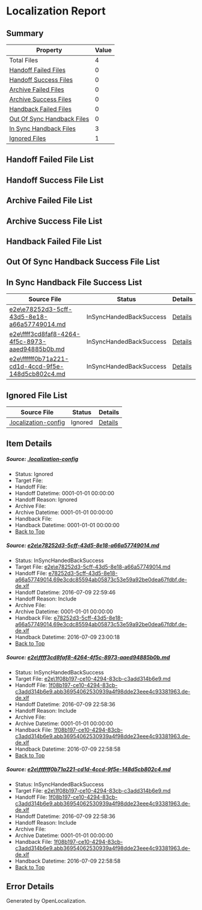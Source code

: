 # <a name='report-top'></a> Localization Report

## Summary
 Property | Value 
 -------- | ----- 
 Total Files | 4
[ Handoff Failed Files ](#handoff-failed-list)| 0
[ Handoff Success Files ](#handoff-success-list)| 0
[ Archive Failed Files ](#archive-failed-list)| 0
[ Archive Success Files ](#archive-success-list)| 0
[ Handback Failed Files ](#handback-failed-list)| 0
[ Out Of Sync Handback Files ](#outofsync-handback-success-list)| 0
[ In Sync Handback Files ](#insync-handback-success-list)| 3
[ Ignored Files ](#ignored-list)| 1

## <a name='handoff-failed-list'></a> Handoff Failed File List

## <a name='handoff-success-list'></a> Handoff Success File List

## <a name='archive-failed-list'></a> Archive Failed File List

## <a name='archive-success-list'></a> Archive Success File List

## <a name='handback-failed-list'></a> Handback Failed File List

## <a name='outofsync-handback-success-list'></a> Out Of Sync Handback Success File List

## <a name='insync-handback-success-list'></a> In Sync Handback File Success List
 Source File | Status | Details 
 ----------- | ------ | ------- 
 [e2e\e78252d3-5cff-43d5-8e18-a66a57749014.md](https://github.com/OpenLocalizationTestOrg/oltest/blob/cecdb2333e1b62a526bcb4fbc9a00447252349b3/e2e/e78252d3-5cff-43d5-8e18-a66a57749014.md) | InSyncHandedBackSuccess | [Details](#d3e72708f459fcb7fc53cff72a389ffa0b7bcdcb1)
 [e2e\ffff3cd8faf8-4264-4f5c-8973-aaed94885b0b.md](https://github.com/OpenLocalizationTestOrg/oltest/blob/38e21c6687ed81cd67fc967344b14d9a6013948a/e2e/ffff3cd8faf8-4264-4f5c-8973-aaed94885b0b.md) | InSyncHandedBackSuccess | [Details](#55252a3a8b94a6ecd6dd018f78693ee3d47d634f2)
 [e2e\ffffff0b71a221-cd1d-4ccd-9f5e-148d5cb802c4.md](https://github.com/OpenLocalizationTestOrg/oltest/blob/cecdb2333e1b62a526bcb4fbc9a00447252349b3/e2e/ffffff0b71a221-cd1d-4ccd-9f5e-148d5cb802c4.md) | InSyncHandedBackSuccess | [Details](#55252a3a8b94a6ecd6dd018f78693ee3d47d634f3)

## <a name='ignored-list'></a> Ignored File List
 Source File | Status | Details 
 ----------- | ------ | ------- 
 [.localization-config](https://github.com/OpenLocalizationTestOrg/oltest/blob/cecdb2333e1b62a526bcb4fbc9a00447252349b3/.localization-config) | Ignored | [Details](#3d4f252ac210baf56311d7e97dcc2db10974dbd20)

## Item Details
##### <a name='3d4f252ac210baf56311d7e97dcc2db10974dbd20'></a> Source: [.localization-config](https://github.com/OpenLocalizationTestOrg/oltest/blob/cecdb2333e1b62a526bcb4fbc9a00447252349b3/.localization-config)
* Status: Ignored
* Target File: 
* Handoff File: 
* Handoff Datetime: 0001-01-01 00:00:00
* Handoff Reason: Ignored
* Archive File: 
* Archive Datetime: 0001-01-01 00:00:00
* Handback File: 
* Handback Datetime: 0001-01-01 00:00:00
* [Back to Top](#report-top)

##### <a name='d3e72708f459fcb7fc53cff72a389ffa0b7bcdcb1'></a> Source: [e2e\e78252d3-5cff-43d5-8e18-a66a57749014.md](https://github.com/OpenLocalizationTestOrg/oltest/blob/cecdb2333e1b62a526bcb4fbc9a00447252349b3/e2e/e78252d3-5cff-43d5-8e18-a66a57749014.md)
* Status: InSyncHandedBackSuccess
* Target File: [e2e\e78252d3-5cff-43d5-8e18-a66a57749014.md](https://github.com/OpenLocalizationTestOrg/oltest-dede-fly/blob/11141d50ae561301dc55c3b56223ca5f3c3de863/e2e/e78252d3-5cff-43d5-8e18-a66a57749014.md)
* Handoff File: [e78252d3-5cff-43d5-8e18-a66a57749014.69e3cdc85594ab05873c53e59a92be0dea67fdbf.de-de.xlf](https://github.com/OpenLocalizationTestOrg/olhandoff-e2e/blob/f093edf6aa25827ea42dab02b4493ef58f11e182/ol-handoff/OpenLocalizationTestOrg/oltest-dede-fly/ci/ht/e78252d3-5cff-43d5-8e18-a66a57749014.69e3cdc85594ab05873c53e59a92be0dea67fdbf.de-de.xlf)
* Handoff Datetime: 2016-07-09 22:59:46
* Handoff Reason: Include
* Archive File: 
* Archive Datetime: 0001-01-01 00:00:00
* Handback File: [e78252d3-5cff-43d5-8e18-a66a57749014.69e3cdc85594ab05873c53e59a92be0dea67fdbf.de-de.xlf](https://github.com/OpenLocalizationTestOrg/olhandback-e2e/blob/e8568d268215d238f349cedccf19aa392cb28592/ol-handback/OpenLocalizationTestOrg/oltest-dede-fly/ci/ht/e78252d3-5cff-43d5-8e18-a66a57749014.69e3cdc85594ab05873c53e59a92be0dea67fdbf.de-de.xlf)
* Handback Datetime: 2016-07-09 23:00:18
* [Back to Top](#report-top)

##### <a name='55252a3a8b94a6ecd6dd018f78693ee3d47d634f2'></a> Source: [e2e\ffff3cd8faf8-4264-4f5c-8973-aaed94885b0b.md](https://github.com/OpenLocalizationTestOrg/oltest/blob/38e21c6687ed81cd67fc967344b14d9a6013948a/e2e/ffff3cd8faf8-4264-4f5c-8973-aaed94885b0b.md)
* Status: InSyncHandedBackSuccess
* Target File: [e2e\1f08b197-ce10-4294-83cb-c3add314b6e9.md](https://github.com/OpenLocalizationTestOrg/oltest-dede-fly/blob/914132b5ef857ad4d6353224044c2d323fa3150e/e2e/1f08b197-ce10-4294-83cb-c3add314b6e9.md)
* Handoff File: [1f08b197-ce10-4294-83cb-c3add314b6e9.abb36954062530939a4f98dde23eee4c93381963.de-de.xlf](https://github.com/OpenLocalizationTestOrg/olhandoff-e2e/blob/f4098ea11c2b63254bf1503c2af481f577b2387e/ol-handoff/OpenLocalizationTestOrg/oltest-dede-fly/ci/ht/1f08b197-ce10-4294-83cb-c3add314b6e9.abb36954062530939a4f98dde23eee4c93381963.de-de.xlf)
* Handoff Datetime: 2016-07-09 22:58:36
* Handoff Reason: Include
* Archive File: 
* Archive Datetime: 0001-01-01 00:00:00
* Handback File: [1f08b197-ce10-4294-83cb-c3add314b6e9.abb36954062530939a4f98dde23eee4c93381963.de-de.xlf](https://github.com/OpenLocalizationTestOrg/olhandback-e2e/blob/bc3f8b1ff8f773f982caab313697879eb0d1de9f/ol-handback/OpenLocalizationTestOrg/oltest-dede-fly/ci/ht/1f08b197-ce10-4294-83cb-c3add314b6e9.abb36954062530939a4f98dde23eee4c93381963.de-de.xlf)
* Handback Datetime: 2016-07-09 22:58:58
* [Back to Top](#report-top)

##### <a name='55252a3a8b94a6ecd6dd018f78693ee3d47d634f3'></a> Source: [e2e\ffffff0b71a221-cd1d-4ccd-9f5e-148d5cb802c4.md](https://github.com/OpenLocalizationTestOrg/oltest/blob/cecdb2333e1b62a526bcb4fbc9a00447252349b3/e2e/ffffff0b71a221-cd1d-4ccd-9f5e-148d5cb802c4.md)
* Status: InSyncHandedBackSuccess
* Target File: [e2e\1f08b197-ce10-4294-83cb-c3add314b6e9.md](https://github.com/OpenLocalizationTestOrg/oltest-dede-fly/blob/914132b5ef857ad4d6353224044c2d323fa3150e/e2e/1f08b197-ce10-4294-83cb-c3add314b6e9.md)
* Handoff File: [1f08b197-ce10-4294-83cb-c3add314b6e9.abb36954062530939a4f98dde23eee4c93381963.de-de.xlf](https://github.com/OpenLocalizationTestOrg/olhandoff-e2e/blob/f4098ea11c2b63254bf1503c2af481f577b2387e/ol-handoff/OpenLocalizationTestOrg/oltest-dede-fly/ci/ht/1f08b197-ce10-4294-83cb-c3add314b6e9.abb36954062530939a4f98dde23eee4c93381963.de-de.xlf)
* Handoff Datetime: 2016-07-09 22:58:36
* Handoff Reason: Include
* Archive File: 
* Archive Datetime: 0001-01-01 00:00:00
* Handback File: [1f08b197-ce10-4294-83cb-c3add314b6e9.abb36954062530939a4f98dde23eee4c93381963.de-de.xlf](https://github.com/OpenLocalizationTestOrg/olhandback-e2e/blob/bc3f8b1ff8f773f982caab313697879eb0d1de9f/ol-handback/OpenLocalizationTestOrg/oltest-dede-fly/ci/ht/1f08b197-ce10-4294-83cb-c3add314b6e9.abb36954062530939a4f98dde23eee4c93381963.de-de.xlf)
* Handback Datetime: 2016-07-09 22:58:58
* [Back to Top](#report-top)


## Error Details

Generated by OpenLocalization.
